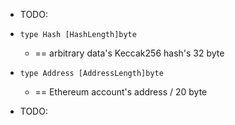 * TODO:

* `type Hash [HashLength]byte`
  * == arbitrary data's Keccak256 hash's 32 byte

* `type Address [AddressLength]byte`
  * == Ethereum account's address / 20 byte  

* TODO: